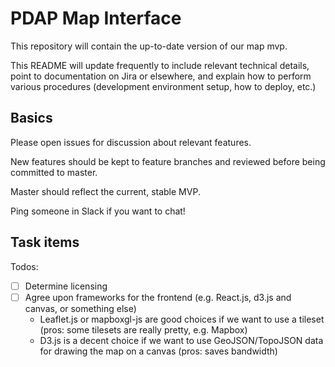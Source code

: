 # PDAP Map Interface

This repository will contain the up-to-date version of our map mvp.

This README will update frequently to include relevant technical details, point to documentation on Jira or elsewhere, and explain how to perform various procedures (development environment setup, how to deploy, etc.)

## Basics

Please open issues for discussion about relevant features.

New features should be kept to feature branches and reviewed before being committed to master.

Master should reflect the current, stable MVP.

Ping someone in Slack if you want to chat!

## Task items

Todos:
  - [ ] Determine licensing
  - [ ] Agree upon frameworks for the frontend (e.g. React.js, d3.js and canvas, or something else)
    - Leaflet.js or mapboxgl-js are good choices if we want to use a tileset (pros: some tilesets are really pretty, e.g. Mapbox)
    - D3.js is a decent choice if we want to use GeoJSON/TopoJSON data for drawing the map on a canvas (pros: saves bandwidth)


